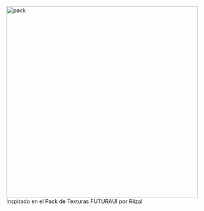  <img width="500" height="500" alt="pack" src="https://github.com/user-attachments/assets/9d46d46a-c862-4e5a-9e0c-ba2379dcc807" />
Inspirado en el Pack de Texturas FUTURAUI por Riizal
